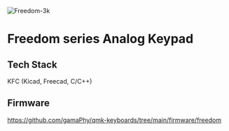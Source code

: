 
![Freedom-3k](https://github.com/gamaPhy/Freedom/assets/130177422/d2bf42cd-4252-4db4-9eb2-634911e86d83)

# Freedom series Analog Keypad

## Tech Stack 

KFC (Kicad, Freecad, C/C++)

## Firmware

https://github.com/gamaPhy/qmk-keyboards/tree/main/firmware/freedom
